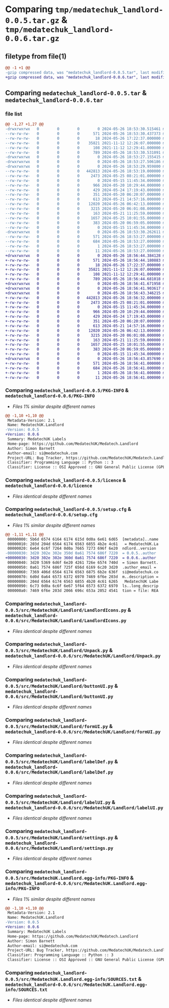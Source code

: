 # Comparing `tmp/medatechuk_landlord-0.0.5.tar.gz` & `tmp/medatechuk_landlord-0.0.6.tar.gz`

## filetype from file(1)

```diff
@@ -1 +1 @@
-gzip compressed data, was "medatechuk_landlord-0.0.5.tar", last modified: Sun May 26 18:53:30 2024, max compression
+gzip compressed data, was "medatechuk_landlord-0.0.6.tar", last modified: Sun May 26 18:56:45 2024, max compression
```

## Comparing `medatechuk_landlord-0.0.5.tar` & `medatechuk_landlord-0.0.6.tar`

### file list

```diff
@@ -1,27 +1,27 @@
-drwxrwxrwx   0        0        0        0 2024-05-26 18:53:30.515461 medatechuk_landlord-0.0.5/
--rw-rw-rw-   0        0        0      571 2024-05-26 18:53:30.437373 medatechuk_landlord-0.0.5/PKG-INFO
--rw-rw-rw-   0        0        0       18 2024-05-26 17:22:37.000000 medatechuk_landlord-0.0.5/README.md
--rw-rw-rw-   0        0        0    35821 2021-11-12 12:26:07.000000 medatechuk_landlord-0.0.5/licence
--rw-rw-rw-   0        0        0      108 2021-11-12 12:29:41.000000 medatechuk_landlord-0.0.5/pyproject.toml
--rw-rw-rw-   0        0        0      789 2024-05-26 18:53:30.531091 medatechuk_landlord-0.0.5/setup.cfg
-drwxrwxrwx   0        0        0        0 2024-05-26 18:53:27.155415 medatechuk_landlord-0.0.5/src/
-drwxrwxrwx   0        0        0        0 2024-05-26 18:53:27.506186 medatechuk_landlord-0.0.5/src/MedatechUK/
-drwxrwxrwx   0        0        0        0 2024-05-26 18:53:29.959800 medatechuk_landlord-0.0.5/src/MedatechUK/Landlord/
--rw-rw-rw-   0        0        0   442813 2024-05-26 18:53:19.000000 medatechuk_landlord-0.0.5/src/MedatechUK/Landlord/LandlordIcons.py
--rw-rw-rw-   0        0        0     2473 2024-05-25 08:21:01.000000 medatechuk_landlord-0.0.5/src/MedatechUK/Landlord/Unpack.py
--rw-rw-rw-   0        0        0        0 2024-05-15 11:45:34.000000 medatechuk_landlord-0.0.5/src/MedatechUK/Landlord/__init__.py
--rw-rw-rw-   0        0        0      966 2024-05-20 10:29:44.000000 medatechuk_landlord-0.0.5/src/MedatechUK/Landlord/buttonUI.py
--rw-rw-rw-   0        0        0      429 2024-05-24 17:19:43.000000 medatechuk_landlord-0.0.5/src/MedatechUK/Landlord/dialogUI.py
--rw-rw-rw-   0        0        0      351 2024-05-20 06:20:07.000000 medatechuk_landlord-0.0.5/src/MedatechUK/Landlord/dockUI.py
--rw-rw-rw-   0        0        0      613 2024-05-21 14:57:16.000000 medatechuk_landlord-0.0.5/src/MedatechUK/Landlord/formUI.py
--rw-rw-rw-   0        0        0    12020 2024-05-26 06:42:13.000000 medatechuk_landlord-0.0.5/src/MedatechUK/Landlord/labelDef.py
--rw-rw-rw-   0        0        0     3215 2024-05-20 06:01:08.000000 medatechuk_landlord-0.0.5/src/MedatechUK/Landlord/labelUI.py
--rw-rw-rw-   0        0        0      163 2024-05-21 11:25:59.000000 medatechuk_landlord-0.0.5/src/MedatechUK/Landlord/props.py
--rw-rw-rw-   0        0        0     1657 2024-05-25 10:01:55.000000 medatechuk_landlord-0.0.5/src/MedatechUK/Landlord/settings.py
--rw-rw-rw-   0        0        0      383 2024-05-20 06:59:05.000000 medatechuk_landlord-0.0.5/src/MedatechUK/Landlord/sliderUI.py
--rw-rw-rw-   0        0        0        0 2024-05-15 11:45:34.000000 medatechuk_landlord-0.0.5/src/MedatechUK/__init__.py
-drwxrwxrwx   0        0        0        0 2024-05-26 18:53:30.262611 medatechuk_landlord-0.0.5/src/MedatechUK.Landlord.egg-info/
--rw-rw-rw-   0        0        0      571 2024-05-26 18:53:27.000000 medatechuk_landlord-0.0.5/src/MedatechUK.Landlord.egg-info/PKG-INFO
--rw-rw-rw-   0        0        0      684 2024-05-26 18:53:27.000000 medatechuk_landlord-0.0.5/src/MedatechUK.Landlord.egg-info/SOURCES.txt
--rw-rw-rw-   0        0        0        1 2024-05-26 18:53:27.000000 medatechuk_landlord-0.0.5/src/MedatechUK.Landlord.egg-info/dependency_links.txt
--rw-rw-rw-   0        0        0       11 2024-05-26 18:53:27.000000 medatechuk_landlord-0.0.5/src/MedatechUK.Landlord.egg-info/top_level.txt
+drwxrwxrwx   0        0        0        0 2024-05-26 18:56:44.384128 medatechuk_landlord-0.0.6/
+-rw-rw-rw-   0        0        0      571 2024-05-26 18:56:44.180883 medatechuk_landlord-0.0.6/PKG-INFO
+-rw-rw-rw-   0        0        0       18 2024-05-26 17:22:37.000000 medatechuk_landlord-0.0.6/README.md
+-rw-rw-rw-   0        0        0    35821 2021-11-12 12:26:07.000000 medatechuk_landlord-0.0.6/licence
+-rw-rw-rw-   0        0        0      108 2021-11-12 12:29:41.000000 medatechuk_landlord-0.0.6/pyproject.toml
+-rw-rw-rw-   0        0        0      789 2024-05-26 18:56:44.681018 medatechuk_landlord-0.0.6/setup.cfg
+drwxrwxrwx   0        0        0        0 2024-05-26 18:56:41.671958 medatechuk_landlord-0.0.6/src/
+drwxrwxrwx   0        0        0        0 2024-05-26 18:56:41.903617 medatechuk_landlord-0.0.6/src/MedatechUK/
+drwxrwxrwx   0        0        0        0 2024-05-26 18:56:43.346215 medatechuk_landlord-0.0.6/src/MedatechUK/Landlord/
+-rw-rw-rw-   0        0        0   442813 2024-05-26 18:56:32.000000 medatechuk_landlord-0.0.6/src/MedatechUK/Landlord/LandlordIcons.py
+-rw-rw-rw-   0        0        0     2473 2024-05-25 08:21:01.000000 medatechuk_landlord-0.0.6/src/MedatechUK/Landlord/Unpack.py
+-rw-rw-rw-   0        0        0        0 2024-05-15 11:45:34.000000 medatechuk_landlord-0.0.6/src/MedatechUK/Landlord/__init__.py
+-rw-rw-rw-   0        0        0      966 2024-05-20 10:29:44.000000 medatechuk_landlord-0.0.6/src/MedatechUK/Landlord/buttonUI.py
+-rw-rw-rw-   0        0        0      429 2024-05-24 17:19:43.000000 medatechuk_landlord-0.0.6/src/MedatechUK/Landlord/dialogUI.py
+-rw-rw-rw-   0        0        0      351 2024-05-20 06:20:07.000000 medatechuk_landlord-0.0.6/src/MedatechUK/Landlord/dockUI.py
+-rw-rw-rw-   0        0        0      613 2024-05-21 14:57:16.000000 medatechuk_landlord-0.0.6/src/MedatechUK/Landlord/formUI.py
+-rw-rw-rw-   0        0        0    12020 2024-05-26 06:42:13.000000 medatechuk_landlord-0.0.6/src/MedatechUK/Landlord/labelDef.py
+-rw-rw-rw-   0        0        0     3215 2024-05-20 06:01:08.000000 medatechuk_landlord-0.0.6/src/MedatechUK/Landlord/labelUI.py
+-rw-rw-rw-   0        0        0      163 2024-05-21 11:25:59.000000 medatechuk_landlord-0.0.6/src/MedatechUK/Landlord/props.py
+-rw-rw-rw-   0        0        0     1657 2024-05-25 10:01:55.000000 medatechuk_landlord-0.0.6/src/MedatechUK/Landlord/settings.py
+-rw-rw-rw-   0        0        0      383 2024-05-20 06:59:05.000000 medatechuk_landlord-0.0.6/src/MedatechUK/Landlord/sliderUI.py
+-rw-rw-rw-   0        0        0        0 2024-05-15 11:45:34.000000 medatechuk_landlord-0.0.6/src/MedatechUK/__init__.py
+drwxrwxrwx   0        0        0        0 2024-05-26 18:56:43.857690 medatechuk_landlord-0.0.6/src/MedatechUK.Landlord.egg-info/
+-rw-rw-rw-   0        0        0      571 2024-05-26 18:56:41.000000 medatechuk_landlord-0.0.6/src/MedatechUK.Landlord.egg-info/PKG-INFO
+-rw-rw-rw-   0        0        0      684 2024-05-26 18:56:41.000000 medatechuk_landlord-0.0.6/src/MedatechUK.Landlord.egg-info/SOURCES.txt
+-rw-rw-rw-   0        0        0        1 2024-05-26 18:56:41.000000 medatechuk_landlord-0.0.6/src/MedatechUK.Landlord.egg-info/dependency_links.txt
+-rw-rw-rw-   0        0        0       11 2024-05-26 18:56:41.000000 medatechuk_landlord-0.0.6/src/MedatechUK.Landlord.egg-info/top_level.txt
```

### Comparing `medatechuk_landlord-0.0.5/PKG-INFO` & `medatechuk_landlord-0.0.6/PKG-INFO`

 * *Files 1% similar despite different names*

```diff
@@ -1,10 +1,10 @@
 Metadata-Version: 2.1
 Name: MedatechUK.Landlord
-Version: 0.0.5
+Version: 0.0.6
 Summary: MedatechUK Labels
 Home-page: https://github.com/MedatechUK/Medatech.Landlord
 Author: Simon Barnett
 Author-email: si@medatechuk.com
 Project-URL: Bug Tracker, https://github.com/MedatechUK/Medatech.Landlord/issues
 Classifier: Programming Language :: Python :: 3
 Classifier: License :: OSI Approved :: GNU General Public License (GPL)
```

### Comparing `medatechuk_landlord-0.0.5/licence` & `medatechuk_landlord-0.0.6/licence`

 * *Files identical despite different names*

### Comparing `medatechuk_landlord-0.0.5/setup.cfg` & `medatechuk_landlord-0.0.6/setup.cfg`

 * *Files 1% similar despite different names*

```diff
@@ -1,11 +1,11 @@
 00000000: 5b6d 6574 6164 6174 615d 0d0a 6e61 6d65  [metadata]..name
 00000010: 203d 204d 6564 6174 6563 6855 4b2e 4c61   = MedatechUK.La
 00000020: 6e64 6c6f 7264 0d0a 7665 7273 696f 6e20  ndlord..version 
-00000030: 3d20 302e 302e 350d 0a61 7574 686f 7220  = 0.0.5..author 
+00000030: 3d20 302e 302e 360d 0a61 7574 686f 7220  = 0.0.6..author 
 00000040: 3d20 5369 6d6f 6e20 4261 726e 6574 740d  = Simon Barnett.
 00000050: 0a61 7574 686f 725f 656d 6169 6c20 3d20  .author_email = 
 00000060: 7369 406d 6564 6174 6563 6875 6b2e 636f  si@medatechuk.co
 00000070: 6d0d 0a64 6573 6372 6970 7469 6f6e 203d  m..description =
 00000080: 204d 6564 6174 6563 6855 4b20 4c61 6265   MedatechUK Labe
 00000090: 6c73 0d0a 6c6f 6e67 5f64 6573 6372 6970  ls..long_descrip
 000000a0: 7469 6f6e 203d 2066 696c 653a 2052 4541  tion = file: REA
```

### Comparing `medatechuk_landlord-0.0.5/src/MedatechUK/Landlord/LandlordIcons.py` & `medatechuk_landlord-0.0.6/src/MedatechUK/Landlord/LandlordIcons.py`

 * *Files identical despite different names*

### Comparing `medatechuk_landlord-0.0.5/src/MedatechUK/Landlord/Unpack.py` & `medatechuk_landlord-0.0.6/src/MedatechUK/Landlord/Unpack.py`

 * *Files identical despite different names*

### Comparing `medatechuk_landlord-0.0.5/src/MedatechUK/Landlord/buttonUI.py` & `medatechuk_landlord-0.0.6/src/MedatechUK/Landlord/buttonUI.py`

 * *Files identical despite different names*

### Comparing `medatechuk_landlord-0.0.5/src/MedatechUK/Landlord/formUI.py` & `medatechuk_landlord-0.0.6/src/MedatechUK/Landlord/formUI.py`

 * *Files identical despite different names*

### Comparing `medatechuk_landlord-0.0.5/src/MedatechUK/Landlord/labelDef.py` & `medatechuk_landlord-0.0.6/src/MedatechUK/Landlord/labelDef.py`

 * *Files identical despite different names*

### Comparing `medatechuk_landlord-0.0.5/src/MedatechUK/Landlord/labelUI.py` & `medatechuk_landlord-0.0.6/src/MedatechUK/Landlord/labelUI.py`

 * *Files identical despite different names*

### Comparing `medatechuk_landlord-0.0.5/src/MedatechUK/Landlord/settings.py` & `medatechuk_landlord-0.0.6/src/MedatechUK/Landlord/settings.py`

 * *Files identical despite different names*

### Comparing `medatechuk_landlord-0.0.5/src/MedatechUK.Landlord.egg-info/PKG-INFO` & `medatechuk_landlord-0.0.6/src/MedatechUK.Landlord.egg-info/PKG-INFO`

 * *Files 1% similar despite different names*

```diff
@@ -1,10 +1,10 @@
 Metadata-Version: 2.1
 Name: MedatechUK.Landlord
-Version: 0.0.5
+Version: 0.0.6
 Summary: MedatechUK Labels
 Home-page: https://github.com/MedatechUK/Medatech.Landlord
 Author: Simon Barnett
 Author-email: si@medatechuk.com
 Project-URL: Bug Tracker, https://github.com/MedatechUK/Medatech.Landlord/issues
 Classifier: Programming Language :: Python :: 3
 Classifier: License :: OSI Approved :: GNU General Public License (GPL)
```

### Comparing `medatechuk_landlord-0.0.5/src/MedatechUK.Landlord.egg-info/SOURCES.txt` & `medatechuk_landlord-0.0.6/src/MedatechUK.Landlord.egg-info/SOURCES.txt`

 * *Files identical despite different names*

